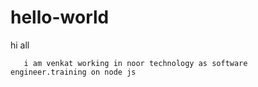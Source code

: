 # hello-world

hi all 

       i am venkat working in noor technology as software engineer.training on node js 
